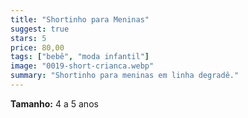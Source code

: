 ```yaml
---
title: "Shortinho para Meninas"
suggest: true
stars: 5
price: 80,00
tags: ["bebê", "moda infantil"]
image: "0019-short-crianca.webp"
summary: "Shortinho para meninas em linha degradê."
---
```


**Tamanho:** 4 a 5 anos

